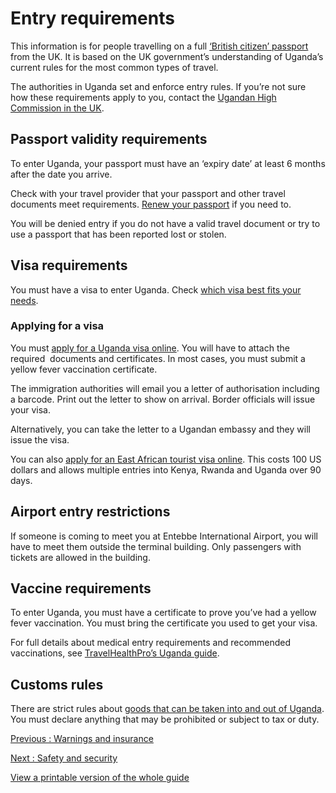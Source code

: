 # Entry requirements

This information is for people travelling on a full [‘British citizen’ passport](https://www.gov.uk/types-of-british-nationality) from the UK. It is based on the UK government’s understanding of Uganda’s current rules for the most common types of travel.

The authorities in Uganda set and enforce entry rules. If you’re not sure how these requirements apply to you, contact the [Ugandan High Commission in the UK](https://www.london.mofa.go.ug/).

## Passport validity requirements

To enter Uganda, your passport must have an ‘expiry date’ at least 6 months after the date you arrive.

Check with your travel provider that your passport and other travel documents meet requirements. [Renew your passport](https://www.gov.uk/renew-adult-passport/renew) if you need to.

You will be denied entry if you do not have a valid travel document or try to use a passport that has been reported lost or stolen.

## Visa requirements

You must have a visa to enter Uganda. Check [which visa best fits your needs](https://visas.immigration.go.ug/#/help/visa).

### Applying for a visa

You must [apply for a Uganda visa online](https://visas.immigration.go.ug/#/apply). You will have to attach the required  documents and certificates. In most cases, you must submit a yellow fever vaccination certificate.

The immigration authorities will email you a letter of authorisation including a barcode. Print out the letter to show on arrival. Border officials will issue your visa.

Alternatively, you can take the letter to a Ugandan embassy and they will issue the visa.

You can also [apply for an East African tourist visa online](https://www.immigration.go.ug/services/east-african-tourist-visa). This costs 100 US dollars and allows multiple entries into Kenya, Rwanda and Uganda over 90 days.

## Airport entry restrictions

If someone is coming to meet you at Entebbe International Airport, you will have to meet them outside the terminal building. Only passengers with tickets are allowed in the building.

## Vaccine requirements

To enter Uganda, you must have a certificate to prove you’ve had a yellow fever vaccination. You must bring the certificate you used to get your visa.

For full details about medical entry requirements and recommended vaccinations, see [TravelHealthPro’s Uganda guide](https://travelhealthpro.org.uk/country/231/uganda#Vaccine_Recommendations).

## Customs rules

There are strict rules about [goods that can be taken into and out of Uganda](https://ura.go.ug/en/frequently-asked-questions-for-goods-handled-at-entebbe-airport/). You must declare anything that may be prohibited or subject to tax or duty.

[Previous
:
Warnings and insurance](/foreign-travel-advice/uganda)

[Next
:
Safety and security](/foreign-travel-advice/uganda/safety-and-security)

[View a printable version of the whole guide](/foreign-travel-advice/uganda/print)